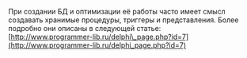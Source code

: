 При создании БД и оптимизации её работы часто имеет смысл создавать хранимые процедуры, триггеры и представления. Более подробно они описаны в следующей статье:  
[http://www.programmer-lib.ru/delphi\_page.php?id=7](http://www.programmer-lib.ru/delphi_page.php?id=7)

